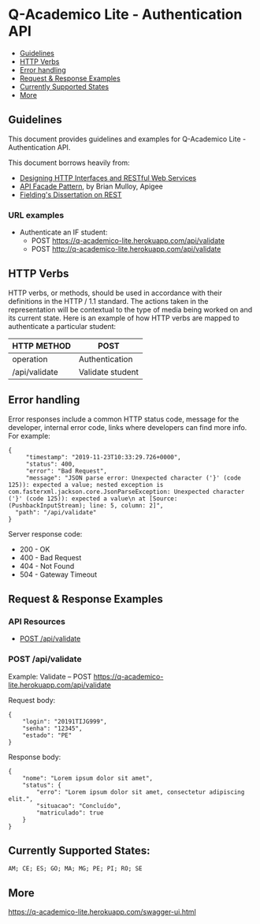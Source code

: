 # Q-Academico Lite - Authentication API

* [Guidelines](#guidelines)
* [HTTP Verbs](#http-verbs)
* [Error handling](#error-handling)
* [Request & Response Examples](#request--response-examples)
* [Currently Supported States](#currently-supported-states)
* [More](#more)

## Guidelines

This document provides guidelines and examples for Q-Academico Lite - Authentication API.

This document borrows heavily from:
* [Designing HTTP Interfaces and RESTful Web Services](https://www.youtube.com/watch?v=zEyg0TnieLg)
* [API Facade Pattern](http://apigee.com/about/resources/ebooks/api-fa%C3%A7ade-pattern), by Brian Mulloy, Apigee
* [Fielding's Dissertation on REST](http://www.ics.uci.edu/~fielding/pubs/dissertation/top.htm)

### URL examples
* Authenticate an IF student:
    * POST https://q-academico-lite.herokuapp.com/api/validate
    * POST http://q-academico-lite.herokuapp.com/api/validate

## HTTP Verbs

HTTP verbs, or methods, should be used in accordance with their definitions in the HTTP / 1.1 standard. The actions taken in the representation will be contextual to the type of media being worked on and its current state. Here is an example of how HTTP verbs are mapped to authenticate a particular student:

| HTTP METHOD  | POST            |
| -------------| --------------- | 
| operation    | Authentication  | 
| /api/validate| Validate student|

## Error handling

Error responses include a common HTTP status code, message for the developer, internal error code, links where developers can find more info. For example:

    {
         "timestamp": "2019-11-23T10:33:29.726+0000",
         "status": 400,
         "error": "Bad Request",
         "message": "JSON parse error: Unexpected character ('}' (code 125)): expected a value; nested exception is        com.fasterxml.jackson.core.JsonParseException: Unexpected character ('}' (code 125)): expected a value\n at [Source:    (PushbackInputStream); line: 5, column: 2]",
      "path": "/api/validate"
    }

Server response code:
* 200 - OK
* 400 - Bad Request
* 404 - Not Found
* 504 - Gateway Timeout

## Request & Response Examples

### API Resources

  - [POST /api/validate](#Post)


### POST /api/validate

Example: Validate – POST  https://q-academico-lite.herokuapp.com/api/validate

Request body:

    {
        "login": "20191TIJG999",
        "senha": "12345",
        "estado": "PE"
    }
    
Response body:

    {
        "nome": "Lorem ipsum dolor sit amet",
        "status": {
            "erro": "Lorem ipsum dolor sit amet, consectetur adipiscing elit.",
            "situacao": "Concluído",
            "matriculado": true
        }
    }
    
## Currently Supported States:

    AM; CE; ES; GO; MA; MG; PE; PI; RO; SE


## More

   https://q-academico-lite.herokuapp.com/swagger-ui.html
